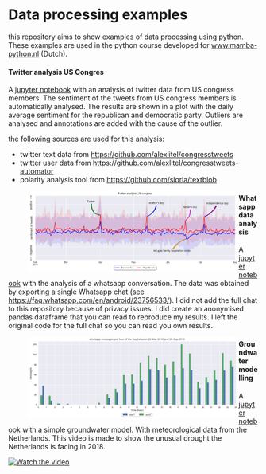 # Data processing examples
this repository aims to show examples of data processing using python. 
These examples are used in the python course developed for www.mamba-python.nl (Dutch).

#### Twitter analysis US Congres

A  [jupyter notebook](congress_twitter_analysis/congress_twitter_analysis.ipynb) with an analysis of twitter data from US congress members.
The sentiment of the tweets from US congress members is automatically analysed. 
The results are shown in a plot with the daily average sentiment for the republican and democratic party. 
Outliers are analysed and annotations are added with the cause of the outlier.

the following sources are used for this analysis:
- twitter text data from https://github.com/alexlitel/congresstweets
- twitter user data from https://github.com/alexlitel/congresstweets-automator
- polarity analysis tool from https://github.com/sloria/textblob

<figure>
   <IMG SRC="congress_twitter_analysis/figures/twitter_analysis_US_congress.png" ALIGN="left">
</figure>



#### Whatsapp data analysis
A  [jupyter notebook](/whatsapp&#32;data/whatsapp_data_analysis.ipynb) with the analysis of a whatsapp conversation.
The data was obtained by exporting a single Whatsapp chat (see https://faq.whatsapp.com/en/android/23756533/).
I did not add the full chat to this repository because of privacy issues. 
I did create an anonymised pandas dataframe that you can read to reproduce my results. 
I left the original code for the full chat so you can read you own results.


<figure>
   <IMG SRC="whatsapp data\figures\whatsapp_message_analysis.png" ALIGN="left">
</figure>

#### Groundwater modelling
A [jupyter notebook](/groundwater&#32model/groundwater_model.ipynb) with a simple groundwater model. With meteorological data from the Netherlands. This video is made to show the unusual drought the Netherlands is facing in 2018. 

[![Watch the video](https://img.youtube.com/vi/4M1Ej7AjFv8/maxresdefault.jpg)](https://youtu.be/hgkDP035VHc)

